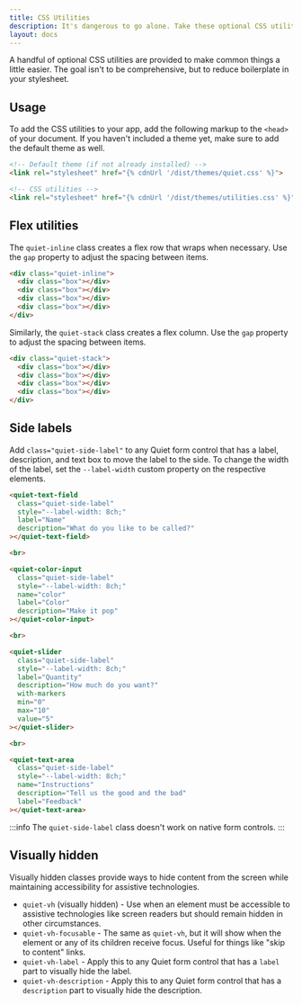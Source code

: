 ```yaml
---
title: CSS Utilities
description: It's dangerous to go alone. Take these optional CSS utilities!
layout: docs
---
```


A handful of optional CSS utilities are provided to make common things a little easier. The goal isn't to be comprehensive, but to reduce boilerplate in your stylesheet.

## Usage

To add the CSS utilities to your app, add the following markup to the `<head>` of your document. If you haven't included a theme yet, make sure to add the default theme as well.

```html
<!-- Default theme (if not already installed) -->
<link rel="stylesheet" href="{% cdnUrl '/dist/themes/quiet.css' %}">

<!-- CSS utilities -->
<link rel="stylesheet" href="{% cdnUrl '/dist/themes/utilities.css' %}">
```

## Flex utilities

The `quiet-inline` class creates a flex row that wraps when necessary. Use the `gap` property to adjust the spacing between items.

```html {.example}
<div class="quiet-inline">
  <div class="box"></div>
  <div class="box"></div>
  <div class="box"></div>
  <div class="box"></div>
</div>
```

Similarly, the `quiet-stack` class creates a flex column. Use the `gap` property to adjust the spacing between items.

```html {.example}
<div class="quiet-stack">
  <div class="box"></div>
  <div class="box"></div>
  <div class="box"></div>
  <div class="box"></div>
</div>
```

## Side labels

Add `class="quiet-side-label"` to any Quiet form control that has a label, description, and text box to move the label to the side. To change the width of the label, set the `--label-width` custom property on the respective elements.

```html {.example}
<quiet-text-field 
  class="quiet-side-label"
  style="--label-width: 8ch;"
  label="Name" 
  description="What do you like to be called?" 
></quiet-text-field>

<br>

<quiet-color-input
  class="quiet-side-label"
  style="--label-width: 8ch;"
  name="color" 
  label="Color" 
  description="Make it pop"
></quiet-color-input>

<br>

<quiet-slider
  class="quiet-side-label"
  style="--label-width: 8ch;"
  label="Quantity" 
  description="How much do you want?"
  with-markers
  min="0"
  max="10"
  value="5"
></quiet-slider>

<br>

<quiet-text-area 
  class="quiet-side-label"
  style="--label-width: 8ch;"
  name="Instructions" 
  description="Tell us the good and the bad"
  label="Feedback"
></quiet-text-area>
```

:::info
The `quiet-side-label` class doesn't work on native form controls.
:::

## Visually hidden

Visually hidden classes provide ways to hide content from the screen while maintaining accessibility for assistive technologies.

- `quiet-vh` (visually hidden) - Use when an element must be accessible to assistive technologies like screen readers but should remain hidden in other circumstances.
- `quiet-vh-focusable` - The same as `quiet-vh`, but it will show when the element or any of its children receive focus. Useful for things like "skip to content" links.
- `quiet-vh-label` - Apply this to any Quiet form control that has a `label` part to visually hide the label.
- `quiet-vh-description` - Apply this to any Quiet form control that has a `description` part to visually hide the description.

<!-- Demo styles -->
<style>
  .box {
    display: flex;
    width: 60px;
    height: 60px;
    align-items: center;
    justify-content: center;
    background-color: var(--quiet-primary-fill-mid);
    border-radius: var(--quiet-border-radius);
    color: var(--quiet-primary-text-on-mid);
    text-align: center;
    font-size: 0.875rem;
    line-height: 1.2;
  }
</style>